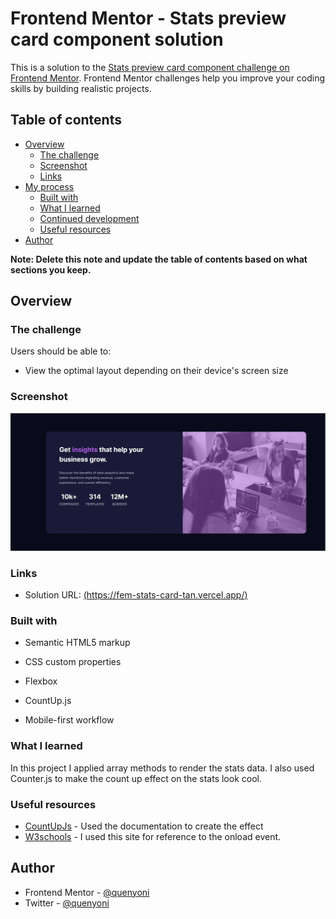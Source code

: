 # Frontend Mentor - Stats preview card component solution

This is a solution to the [Stats preview card component challenge on Frontend Mentor](https://www.frontendmentor.io/challenges/stats-preview-card-component-8JqbgoU62). Frontend Mentor challenges help you improve your coding skills by building realistic projects. 

## Table of contents

- [Overview](#overview)
  - [The challenge](#the-challenge)
  - [Screenshot](#screenshot)
  - [Links](#links)
- [My process](#my-process)
  - [Built with](#built-with)
  - [What I learned](#what-i-learned)
  - [Continued development](#continued-development)
  - [Useful resources](#useful-resources)
- [Author](#author)

**Note: Delete this note and update the table of contents based on what sections you keep.**

## Overview

### The challenge

Users should be able to:

- View the optimal layout depending on their device's screen size

### Screenshot

![](./screenshot.jpg)


### Links

- Solution URL: [(https://fem-stats-card-tan.vercel.app/)](https://fem-stats-card-tan.vercel.app/)



### Built with

- Semantic HTML5 markup
- CSS custom properties
- Flexbox
- CountUp.js

- Mobile-first workflow



### What I learned
In this project I applied array methods  to render the stats data. 
I also used Counter.js  to make the count up effect on the stats look cool.



### Useful resources

- [CountUpJs](https://www.npmjs.com/package/countup.js?activeTab=readme) - Used the documentation to create the effect
- [W3schools](https://www.w3schools.com/jsref/event_onload.asp) - I used this site for reference to the onload event.


## Author


- Frontend Mentor - [@quenyoni](https://www.frontendmentor.io/profile/quenyoni)
- Twitter - [@quenyoni](https://www.twitter.com/quenyoni)



